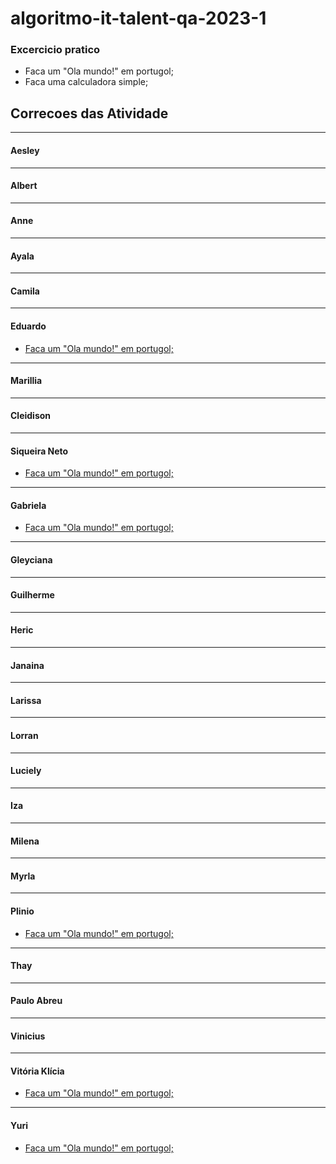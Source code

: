 # algoritmo-it-talent-qa-2023-1

### Excercicio pratico

- Faca um "Ola mundo!" em portugol;
- Faca uma calculadora simple;


## Correcoes das Atividade

---
#### Aesley

---
#### Albert

---
#### Anne

---
#### Ayala

---
#### Camila

---
#### Eduardo
- [Faca um "Ola mundo!" em portugol;](https://github.com/mickhill-qa/algoritmo-it-talent-qa-2023-1/pull/4)

---
#### Marillia

---
#### Cleidison

---
#### Siqueira Neto
- [Faca um "Ola mundo!" em portugol;](https://github.com/mickhill-qa/algoritmo-it-talent-qa-2023-1/pull/2)

---
#### Gabriela
- [Faca um "Ola mundo!" em portugol;](https://github.com/mickhill-qa/algoritmo-it-talent-qa-2023-1/pull/7)

---
#### Gleyciana

---
#### Guilherme

---
#### Heric

---
#### Janaina

---
#### Larissa

---
#### Lorran

---
#### Luciely

---
#### Iza

---
#### Milena

---
#### Myrla

---
#### Plinio
- [Faca um "Ola mundo!" em portugol;](https://github.com/mickhill-qa/algoritmo-it-talent-qa-2023-1/pull/3)

---
#### Thay

---
#### Paulo Abreu

---
#### Vinicius

---
#### Vitória Klícia
- [Faca um "Ola mundo!" em portugol;](https://github.com/mickhill-qa/algoritmo-it-talent-qa-2023-1/pull/8)

---
#### Yuri
- [Faca um "Ola mundo!" em portugol;](https://github.com/mickhill-qa/algoritmo-it-talent-qa-2023-1/pull/5)
